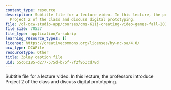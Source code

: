 ```yaml
---
content_type: resource
description: Subtitle file for a lecture video. In this lecture, the professors introduce
  Project 2 of the class and discuss digital prototyping.
file: /ol-ocw-studio-app/courses/cms-611j-creating-video-games-fall-2014/55c6c185d277575db75f7f2f953cd78d_dE-QgdrtzHw.vtt
file_size: 70537
file_type: application/x-subrip
learning_resource_types: []
license: https://creativecommons.org/licenses/by-nc-sa/4.0/
ocw_type: OCWFile
resourcetype: Other
title: 3play caption file
uid: 55c6c185-d277-575d-b75f-7f2f953cd78d
---
```

Subtitle file for a lecture video. In this lecture, the professors introduce Project 2 of the class and discuss digital prototyping.